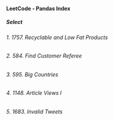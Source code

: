 #### LeetCode - Pandas Index
##### Select
###### 1. 1757. Recyclable and Low Fat Products
###### 2. 584. Find Customer Referee
###### 3. 595. Big Countries
###### 4. 1148. Article Views I
###### 5. 1683. Invalid Tweets
